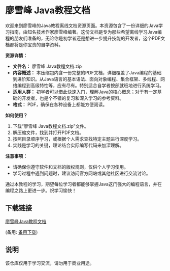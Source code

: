 # 廖雪峰 Java教程文档

欢迎来到廖雪峰的Java教程离线文档资源页面。本资源包含了一份详细的Java学习指南，由知名技术作家廖雪峰编著。这份文档是专为那些希望离线学习Java编程的朋友们准备的，无论你是初学者还是想进一步提升技能的开发者，这个PDF文档都将是你宝贵的自学资料。

**资源详情：**
- **文件名：** 廖雪峰 Java教程文档.zip
- **内容概述：** 本压缩包内含一份完整的PDF文档，详细覆盖了Java编程的基础到进阶知识。从Java语言的基本语法、面向对象编程、集合框架、多线程、网络编程到高级特性等，应有尽有。特别适合自学者按部就班地进行系统学习。
- **适用人群：** 初学者可以借此快速入门，理解Java的核心概念；对于有一定基础的开发者，也是个不错的复习和深入学习的参考资料。
- **格式：** PDF，确保在各种设备上都能方便阅读。

**如何使用？**
1. 下载“廖雪峰 Java教程文档.zip”文件。
2. 解压缩文件，找到并打开PDF文档。
3. 按照目录顺序学习，或根据个人需求查找特定主题进行深度学习。
4. 实践是学习的关键，理论结合实际编写代码来加深理解。

**注意事项：**
- 请确保你遵守软件和文档的版权规则，仅供个人学习使用。
- 学习过程中遇到问题时，建议访问官方网站或其他社区进行交流讨论。

通过本教程的学习，期望每位学习者都能够掌握Java这门强大的编程语言，并在编程之路上更进一步。祝学习愉快！

## 下载链接
[廖雪峰Java教程文档](https://pan.quark.cn/s/1b548065908b) 

(备用: [备用下载](https://pan.baidu.com/s/194HeH9RoSc3j3nMs_8RdKA?pwd=1234))

## 说明

该仓库仅用于学习交流，请勿用于商业用途。
